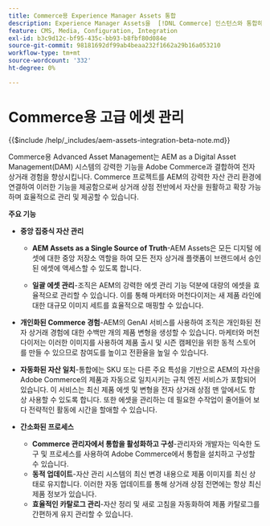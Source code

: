 ```yaml
---
title: Commerce용 Experience Manager Assets 통합
description: Experience Manager Assets을  [!DNL Commerce] 인스턴스와 통합하여 스토어에서 사용할 수 있는 수많은 미디어 자산에 액세스하는 방법에 대해 알아봅니다.
feature: CMS, Media, Configuration, Integration
exl-id: b3c9d12c-bf95-435c-bb93-b8fbf80d084e
source-git-commit: 98181692df99ab4beaa232f1662a29b16a053210
workflow-type: tm+mt
source-wordcount: '332'
ht-degree: 0%

---
```


# Commerce용 고급 에셋 관리

{{$include /help/_includes/aem-assets-integration-beta-note.md}}

Commerce용 Advanced Asset Management는 AEM as a Digital Asset Management(DAM) 시스템의 강력한 기능을 Adobe Commerce과 결합하여 전자 상거래 경험을 향상시킵니다. Commerce 프로젝트를 AEM의 강력한 자산 관리 환경에 연결하여 이러한 기능을 제공함으로써 상거래 상점 전반에서 자산을 원활하고 확장 가능하며 효율적으로 관리 및 제공할 수 있습니다.

**주요 기능**

- **중앙 집중식 자산 관리**

   - **AEM Assets as a Single Source of Truth**-AEM Assets은 모든 디지털 에셋에 대한 중앙 저장소 역할을 하여 모든 전자 상거래 플랫폼이 브랜드에서 승인된 에셋에 액세스할 수 있도록 합니다.

   - **일괄 에셋 관리**-조직은 AEM의 강력한 에셋 관리 기능 덕분에 대량의 에셋을 효율적으로 관리할 수 있습니다. 이를 통해 마케터와 머천다이저는 새 제품 라인에 대한 대규모 이미지 세트를 효율적으로 매핑할 수 있습니다.

- **개인화된 Commerce 경험**-AEM의 GenAI 서비스를 사용하여 조직은 개인화된 전자 상거래 경험에 대한 수백만 개의 제품 변형을 생성할 수 있습니다. 마케터와 머천다이저는 이러한 이미지를 사용하여 제품 출시 및 시즌 캠페인을 위한 동적 스토어를 만들 수 있으므로 참여도를 높이고 전환율을 높일 수 있습니다.

- **자동화된 자산 일치**-통합에는 SKU 또는 다른 주요 특성을 기반으로 AEM의 자산을 Adobe Commerce의 제품과 자동으로 일치시키는 규칙 엔진 서비스가 포함되어 있습니다. 이 서비스는 최신 제품 에셋 및 변형을 전자 상거래 상점 맨 앞에서도 항상 사용할 수 있도록 합니다. 또한 에셋을 관리하는 데 필요한 수작업이 줄어들어 보다 전략적인 활동에 시간을 할애할 수 있습니다.

- **간소화된 프로세스**

   - **Commerce 관리자에서 통합을 활성화하고 구성**-관리자와 개발자는 익숙한 도구 및 프로세스를 사용하여 Adobe Commerce에서 통합을 설치하고 구성할 수 있습니다.
   - **동적 업데이트**-자산 관리 시스템의 최신 변경 내용으로 제품 이미지를 최신 상태로 유지합니다. 이러한 자동 업데이트를 통해 상거래 상점 전면에는 항상 최신 제품 정보가 있습니다.
   - **효율적인 카탈로그 관리**-자산 정리 및 새로 고침을 자동화하여 제품 카탈로그를 간편하게 유지 관리할 수 있습니다.
